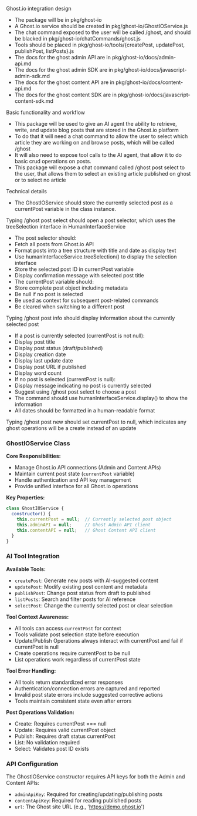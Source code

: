 Ghost.io integration design

- The package will be in pkg/ghost-io
- A Ghost.io service should be created in pkg/ghost-io/GhostIOService.js
- The chat command exposed to the user will be called /ghost, and should be blacked in
  pkg/ghost-io/chatCommands/ghost.js
- Tools should be placed in pkg/ghost-io/tools/{createPost, updatePost, publishPost, listPosts}.js
- The docs for the ghost admin API are in pkg/ghost-io/docs/admin-api.md
- The docs for the ghost admin SDK are in pkg/ghost-io/docs/javascript-admin-sdk.md
- The docs for the ghost content API are in pkg/ghost-io/docs/content-api.md
- The docs for the ghost content SDK are in pkg/ghost-io/docs/javascript-content-sdk.md

Basic functionality and workflow

- This package will be used to give an AI agent the ability to retrieve, write, and update blog posts that are stored in
  the Ghost.io platform
- To do that it will need a chat command to allow the user to select which article they are working on and browse posts,
  which will be called /ghost
- It will also need to expose tool calls to the AI agent, that allow it to do basic crud operations on posts.
- This package will expose a chat command called /ghost post select to the user, that allows them to select an existing
  article published on ghost or to select no article

Technical details

- The GhostIOService should store the currently selected post as a currentPost variable in the class instance.

Typing /ghost post select should open a post selector, which uses the treeSelection interface in HumanInterfaceService

- The post selector should:
- Fetch all posts from Ghost.io API
- Format posts into a tree structure with title and date as display text
- Use humanInterfaceService.treeSelection() to display the selection interface
- Store the selected post ID in currentPost variable
- Display confirmation message with selected post title
- The currentPost variable should:
- Store complete post object including metadata
- Be null if no post is selected
- Be used as context for subsequent post-related commands
- Be cleared when switching to a different post

Typing /ghost post info should display information about the currently selected post

- If a post is currently selected (currentPost is not null):
- Display post title
- Display post status (draft/published)
- Display creation date
- Display last update date
- Display post URL if published
- Display word count
- If no post is selected (currentPost is null):
- Display message indicating no post is currently selected
- Suggest using /ghost post select to choose a post
- The command should use humanInterfaceService.display() to show the information
- All dates should be formatted in a human-readable format

Typing /ghost post new should set currentPost to null, which indicates any ghost operations will be a create instead of
an update

### GhostIOService Class

**Core Responsibilities:**

- Manage Ghost.io API connections (Admin and Content APIs)
- Maintain current post state (`currentPost` variable)
- Handle authentication and API key management
- Provide unified interface for all Ghost.io operations

**Key Properties:**

``` javascript
class GhostIOService {
  constructor() {
    this.currentPost = null;  // Currently selected post object
    this.adminAPI = null;     // Ghost Admin API client
    this.contentAPI = null;   // Ghost Content API client
  }
}
```

### AI Tool Integration

**Available Tools:**

- `createPost`: Generate new posts with AI-suggested content
- `updatePost`: Modify existing post content and metadata
- `publishPost`: Change post status from draft to published
- `listPosts`: Search and filter posts for AI reference
- `selectPost`: Change the currently selected post or clear selection

**Tool Context Awareness:**

- All tools can access `currentPost` for context
- Tools validate post selection state before execution
- Update/Publish Operations always interact with currentPost and fail if currentPost is null
- Create operations require currentPost to be null
- List operations work regardless of currentPost state

**Tool Error Handling:**

- All tools return standardized error responses
- Authentication/connection errors are captured and reported
- Invalid post state errors include suggested corrective actions
- Tools maintain consistent state even after errors

**Post Operations Validation:**

- Create: Requires currentPost === null
- Update: Requires valid currentPost object
- Publish: Requires draft status currentPost
- List: No validation required
- Select: Validates post ID exists

### API Configuration

The GhostIOService constructor requires API keys for both the Admin and Content APIs:

- `adminApiKey`: Required for creating/updating/publishing posts
- `contentApiKey`: Required for reading published posts
- `url`: The Ghost site URL (e.g., 'https://demo.ghost.io')